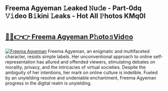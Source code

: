 ## Freema Agyeman 𝙻eaked 𝙽u𝚍e - Part-0dq 𝚅𝚒deo B𝚒kini 𝙻eaks - Hot All 𝙿hotos KMq0l

# <h2><a href="http://ld29xx.urlbe.top/?page=Freema+Agyeman">🔗🔗👉👉 Freema Agyeman P𝚑oto𝚜Vid𝚎o</a></h2>

[![Freema Agyeman](https://i.imgur.com/eBuTRDB.gif)](http://ld29xx.urlbe.top/?page=Freema+Agyeman)
Freema Agyeman, an enigmatic and multifaceted character, resists simple labels. Her unconventional approach to online self-representation has allured and offended viewers, stimulating debates on morality, privacy, and the intricacies of virtual societies. Despite the ambiguity of her intentions, her mark on online culture is indelible. Fueled by an unyielding resolve and undeniable enchantment, Freema Agyeman progress in the digital realm is unyielding.

